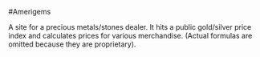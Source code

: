 #Amerigems

A site for a precious metals/stones dealer. It hits a public gold/silver price index and calculates prices for various merchandise. (Actual formulas are omitted because they are proprietary).
